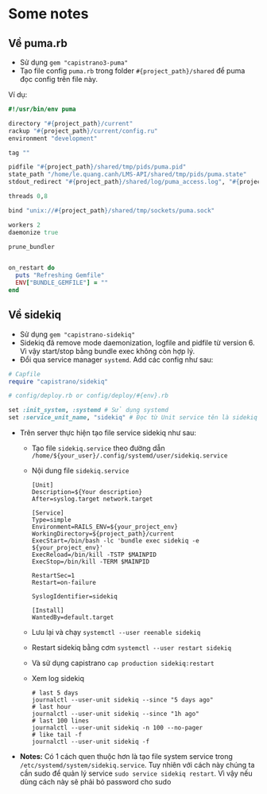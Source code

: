 # Some notes

## Về puma.rb

* Sử dụng `gem "capistrano3-puma"`
* Tạo file config `puma.rb` trong folder `#{project_path}/shared` để puma đọc config trên file này.

Ví dụ:

```ruby
#!/usr/bin/env puma

directory "#{project_path}/current"
rackup "#{project_path}/current/config.ru"
environment "development"

tag ""

pidfile "#{project_path}/shared/tmp/pids/puma.pid"
state_path "/home/le.quang.canh/LMS-API/shared/tmp/pids/puma.state"
stdout_redirect "#{project_path}/shared/log/puma_access.log", "#{project_path}/shared/log/puma_error.log", true

threads 0,8

bind "unix://#{project_path}/shared/tmp/sockets/puma.sock"

workers 2
daemonize true

prune_bundler


on_restart do
  puts "Refreshing Gemfile"
  ENV["BUNDLE_GEMFILE"] = ""
end
```

## Về sidekiq

* Sử dụng `gem "capistrano-sidekiq"`
* Sidekiq đã remove mode daemonization, logfile and pidfile từ version 6. Vì vậy start/stop bằng bundle exec không còn hợp lý.
* Đổi qua service manager `systemd`. Add các config như sau:

```ruby
# Capfile
require "capistrano/sidekiq"

# config/deploy.rb or config/deploy/#{env}.rb

set :init_system, :systemd # Sử dụng systemd
set :service_unit_name, "sidekiq" # Đọc từ Unit service tên là sidekiq
```

* Trên server thực hiện tạo file service sidekiq như sau:
  * Tạo file `sidekiq.service` theo đường dẫn `/home/${your_user}/.config/systemd/user/sidekiq.service`
  * Nội dung file `sidekiq.service`

    ```
    [Unit]
    Description=${Your description}
    After=syslog.target network.target

    [Service]
    Type=simple
    Environment=RAILS_ENV=${your_project_env}
    WorkingDirectory=${project_path}/current
    ExecStart=/bin/bash -lc 'bundle exec sidekiq -e ${your_project_env}'
    ExecReload=/bin/kill -TSTP $MAINPID
    ExecStop=/bin/kill -TERM $MAINPID

    RestartSec=1
    Restart=on-failure

    SyslogIdentifier=sidekiq

    [Install]
    WantedBy=default.target
    ```

  * Lưu lại và chạy `systemctl --user reenable sidekiq`
  * Restart sidekiq bằng cơm `systemctl --user restart sidekiq`
  * Và sử dụng capistrano `cap production sidekiq:restart`
  * Xem log sidekiq

    ```
    # last 5 days
    journalctl --user-unit sidekiq --since "5 days ago"
    # last hour
    journalctl --user-unit sidekiq --since "1h ago"
    # last 100 lines
    journalctl --user-unit sidekiq -n 100 --no-pager
    # like tail -f
    journalctl --user-unit sidekiq -f
    ```

* **Notes:** Có 1 cách quen thuộc hơn là tạo file system service trong `/etc/systemd/system/sidekiq.service`. Tuy nhiên với cách này chúng ta cần sudo để quản lý service `sudo service sidekiq restart`. Vì vậy nếu dùng cách này sẽ phải bỏ password cho sudo
